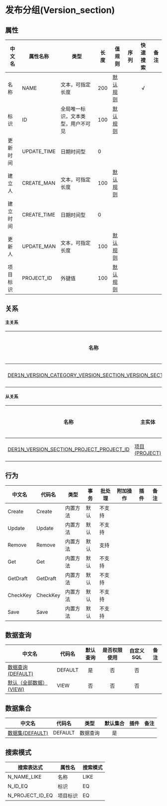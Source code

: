 # 发布分组(Version_section)  <!-- {docsify-ignore-all} -->



## 属性
|    中文名 | 属性名称           | 类型     | 长度     |值规则   |  序列     | 快速搜索     |  备注  |
| --------   |------------| -----  | -----  | ----- | -----  | :---:   |  -------- |
|名称|NAME|文本，可指定长度|200|[默认规则](module/ProjMgmt/Version_section/value_rule/Name#default)||√||
|标识|ID|全局唯一标识，文本类型，用户不可见|100|[默认规则](module/ProjMgmt/Version_section/value_rule/Id#default)||||
|更新时间|UPDATE_TIME|日期时间型|0|||||
|建立人|CREATE_MAN|文本，可指定长度|100|[默认规则](module/ProjMgmt/Version_section/value_rule/Create_man#default)||||
|建立时间|CREATE_TIME|日期时间型|0|||||
|更新人|UPDATE_MAN|文本，可指定长度|100|[默认规则](module/ProjMgmt/Version_section/value_rule/Update_man#default)||||
|项目标识|PROJECT_ID|外键值|100|[默认规则](module/ProjMgmt/Version_section/value_rule/Project_id#default)||||


## 关系
<!-- tabs:start -->


#### **主关系**
| 名称     |   从实体 | 关系类型     |   备注  |
| -------- |---------- |------------|----- |
|[DER1N_VERSION_CATEGORY_VERSION_SECTION_VERSION_SECTION_ID](der/DER1N_VERSION_CATEGORY_VERSION_SECTION_VERSION_SECTION_ID)|[发布类别(VERSION_CATEGORY)](module/ProjMgmt/Version_category)|1:N关系||

#### **从关系**
|  名称   | 主实体   | 关系类型   |    备注  |
| -------- |---------- |-----------|----- |
|[DER1N_VERSION_SECTION_PROJECT_PROJECT_ID](der/DER1N_VERSION_SECTION_PROJECT_PROJECT_ID)|[项目(PROJECT)](module/ProjMgmt/Project)|1:N关系||
<!-- tabs:end -->

## 行为
| 中文名    | 代码名    | 类型    | 事务   | 批处理   | 附加操作  | 插件    |  备注  |
| -------- |---------- |----------- |------------|----------|---------| ----- | ----- |
|Create|Create|内置方法|默认|不支持||||
|Update|Update|内置方法|默认|不支持||||
|Remove|Remove|内置方法|默认|支持||||
|Get|Get|内置方法|默认|不支持||||
|GetDraft|GetDraft|内置方法|默认|不支持||||
|CheckKey|CheckKey|内置方法|默认|不支持||||
|Save|Save|内置方法|默认|不支持||||




## 数据查询
| 中文名    | 代码名    | 默认查询 | 是否权限使用 | 自定义SQL |  备注|
| --------  | --------   | :---:  | :---:  | :---:  |----- |
|[数据查询(DEFAULT)](module/ProjMgmt/Version_section/query/Default)|DEFAULT|是|否 |否 ||
|[默认（全部数据）(VIEW)](module/ProjMgmt/Version_section/query/View)|VIEW|否|否 |否 ||


## 数据集合
| 中文名  | 代码名  | 类型 | 默认集合 |   插件|   备注|
| --------  | --------   | --------   | :---:   | ----- |----- |
|[数据集(DEFAULT)](module/ProjMgmt/Version_section/dataset/Default)|DEFAULT|数据查询|是|||




## 搜索模式
|   搜索表达式   |    属性名    |    搜索模式        |
| -------- |------------|------------|
|N_NAME_LIKE|名称|LIKE|
|N_ID_EQ|标识|EQ|
|N_PROJECT_ID_EQ|项目标识|EQ|




